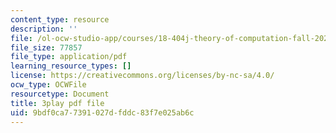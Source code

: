 ```yaml
---
content_type: resource
description: ''
file: /ol-ocw-studio-app/courses/18-404j-theory-of-computation-fall-2020/9bdf0ca77391027dfddc83f7e025ab6c_oNsscmUwjMU.pdf
file_size: 77857
file_type: application/pdf
learning_resource_types: []
license: https://creativecommons.org/licenses/by-nc-sa/4.0/
ocw_type: OCWFile
resourcetype: Document
title: 3play pdf file
uid: 9bdf0ca7-7391-027d-fddc-83f7e025ab6c
---
```

